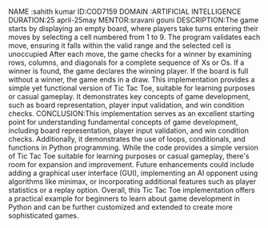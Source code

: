 NAME :sahith kumar
ID:COD7159
DOMAIN :ARTIFICIAL INTELLIGENCE 
DURATION:25 april-25may
MENTOR:sravani gouni
DESCRIPTION:The game starts by displaying an empty board, where players take turns entering their moves by selecting a cell numbered from 1 to 9. 
The program validates each move, ensuring it falls within the valid range and the selected cell is unoccupied
After each move, the game checks for a winner by examining rows, columns, and diagonals for a complete sequence of Xs or Os.
If a winner is found, the game declares the winning player. If the board is full without a winner, the game ends in a draw.
This implementation provides a simple yet functional version of Tic Tac Toe, suitable for learning purposes or casual gameplay.
It demonstrates key concepts of game development, such as board representation, player input validation, and win condition checks.
CONCLUSION:This implementation serves as an excellent starting point for understanding fundamental concepts of game development, including board representation,
player input validation,
and win condition checks. Additionally, it demonstrates the use of loops, conditionals, and functions in Python programming.
While the code provides a simple version of Tic Tac Toe suitable for learning purposes or casual gameplay, there's room for expansion and improvement. Future enhancements
could include adding a graphical user interface (GUI), implementing an AI opponent using algorithms like minimax, or incorporating additional features such as player statistics or a replay option.
Overall, this Tic Tac Toe implementation offers a practical example for beginners to learn about game development in Python and can be further customized and extended to create more sophisticated games.




